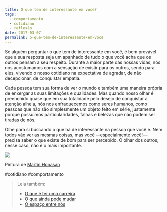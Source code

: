 ```yaml
---
title: O que tem de interessante em você?
tags:
  - comportamento
  - cotidiano
  - reflexão
date: 2017-03-07
permalink: o-que-tem-de-interessante-em-voce
---
```

Se alguém perguntar o que tem de interessante em você, é bem provável que a sua resposta seja um apanhado de tudo o que você acha que os outros pensam a seu respeito. Durante a maior parte das nossas vidas, nós nos acostumamos com a sensação de existir para os outros, sendo para eles, vivendo o nosso cotidiano na expectativa de agradar, de não decepcionar, de conquistar empatia.

Cada pessoa tem sua forma de ver o mundo e também uma maneira própria de enxergar as suas limitações e qualidades. Mas quando nosso olhar é preenchido quase que em sua totalidade pelo desejo de conquistar a atenção alheia, nós nos enfraquecemos como seres humanos, como pessoas que não são simplesmente um objeto feito em série, justamente porque possuímos particularidades, falhas e belezas que não podem ser tiradas de nós.

Olhe para si buscando o que há de interessante na pessoa que você é. Nem todos vão ver as mesmas coisas, mas você —especialmente você! — precisa saber o que existe de bom para ser percebido. O olhar dos outros, nesse caso, não é o mais importante.

![](https://cdn-images-1.medium.com/max/800/1*F6LPUClrCeIOemoByw_Fvg.jpeg)

Pintura de [Martin Honasan](http://martinhonasan.tumblr.com/)


#cotidiano #comportamento

> Leia também:
> - <a href="/o-que-e-ter-uma-carreira">O que é ter uma carreira</a>
> - <a href="/o-que-ainda-pode-mudar">O que ainda pode mudar</a>
> - <a href="/o-espaco-entre-nos">O espaço entre nós</a>
